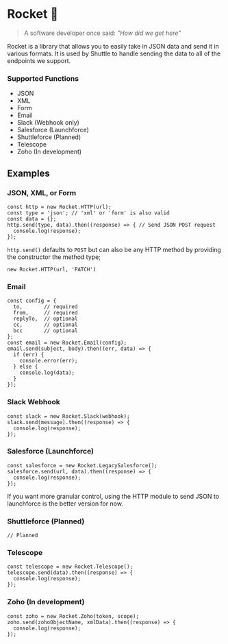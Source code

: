 # Rocket 🚀

> A software developer once said: _"How did we get here"_

Rocket is a library that allows you to easily take in JSON data and send it in various formats.  It is used by Shuttle to handle sending the data to all of the endpoints we support.

### Supported Functions
- JSON
- XML
- Form
- Email
- Slack (Webhook only)
- Salesforce (Launchforce)
- Shuttleforce (Planned)
- Telescope
- Zoho (In development)

## Examples

### JSON, XML, or Form
```
const http = new Rocket.HTTP(url);
const type = 'json'; // 'xml' or 'form' is also valid
const data = {};
http.send(type, data).then((response) => { // Send JSON POST request
  console.log(response);
});
```
`http.send()` defaults to `POST` but can also be any HTTP method by providing the constructor the method type;

```
new Rocket.HTTP(url, 'PATCH')
```

### Email
```
const config = {
  to,       // required
  from,     // required 
  replyTo,  // optional
  cc,       // optional
  bcc       // optional
};
const email = new Rocket.Email(config);
email.send(subject, body).then((err, data) => {
  if (err) {
    console.error(err);
  } else {
    console.log(data);
  }
});
```

### Slack Webhook
```
const slack = new Rocket.Slack(webhook);
slack.send(message).then((response) => {
  console.log(response);
});
```

### Salesforce (Launchforce)
```
const salesforce = new Rocket.LegacySalesforce();
salesforce.send(url, data).then((response) => {
  console.log(response);
});
```

If you want more granular control, using the HTTP module to send JSON to launchforce is the better version for now.

### Shuttleforce (Planned)
```
// Planned
```

### Telescope
```
const telescope = new Rocket.Telescope();
telescope.send(data).then((response) => {
  console.log(response);
});
```

### Zoho (In development)
```
const zoho = new Rocket.Zoho(token, scope);
zoho.send(zohoObjectName, xmlData).then((response) => {
  console.log(response);
});
```